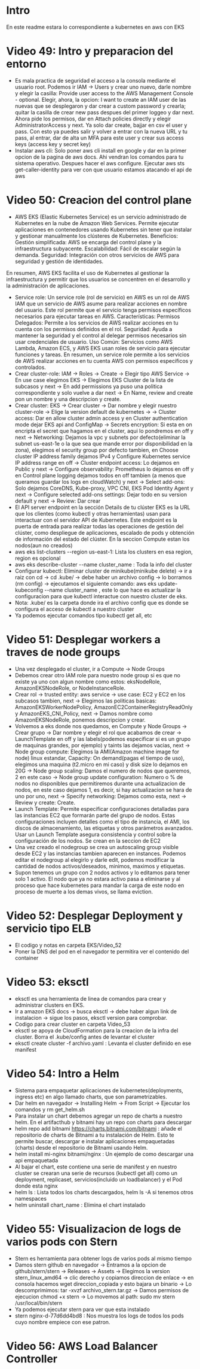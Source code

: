 # Intro
En este readme estara lo correspondiente a kubernetes en aws con EKS
# Video 49: Intro y preparacion del entorno
- Es mala practica de seguridad el acceso a la consola mediante el usuario root. Podemos ir  IAM -> Users y crear uno nuevo, darle nombre y elegir la casilla: Provide user access to the AWS Management Console - optional. Elegir, ahora, la opcion: I want to create an IAM user de las nuevas que se desplegaron y dar crear a custom password y crearla; quitar la casilla de crear new pass despues del primer loggeo y dar next. Ahora pide los permisos, dar en Attach policies directly y elegir AdministratorAccess y next. Ya solo dar create, bajjar en csv el user y pass. Con esto ya puedes salir y volver a entrar con la nueva URL y tu pass, al entrar, dar de alta un MFA para este user y crear sus access keys (access key y secret key)
- Instalar aws cli: Solo poner aws cli install en google y dar en la primer opcion de la pagina de aws docs. Ahi vendran los comandos para tu sistema operativo. Despues hacer el aws configure. Ejecutar aws sts get-caller-identity para ver con que usuario estamos atacando el api de aws
# Video 50: Creacion del control plane
- AWS EKS (Elastic Kubernetes Service) es un servicio administrado de Kubernetes en la nube de Amazon Web Services. Permite ejecutar aplicaciones en contenedores usando Kubernetes sin tener que instalar y gestionar manualmente los clústeres de Kubernetes.
Beneficios:
Gestión simplificada: AWS se encarga del control plane y la infraestructura subyacente.
Escalabilidad: Fácil de escalar según la demanda.
Seguridad: Integración con otros servicios de AWS para seguridad y gestión de identidades.

En resumen, AWS EKS facilita el uso de Kubernetes al gestionar la infraestructura y permitir que los usuarios se concentren en el desarrollo y la administración de aplicaciones.
- Service role: Un service role (rol de servicio) en AWS es un rol de AWS IAM que un servicio de AWS asume para realizar acciones en nombre del usuario. Este rol permite que el servicio tenga permisos específicos necesarios para ejecutar tareas en AWS.
Características:
Permisos Delegados: Permite a los servicios de AWS realizar acciones en tu cuenta con los permisos definidos en el rol.
Seguridad: Ayuda a mantener la seguridad y el control al delegar permisos necesarios sin usar credenciales de usuario.
Uso Común: Servicios como AWS Lambda, Amazon ECS, y AWS EKS usan roles de servicio para ejecutar funciones y tareas.
En resumen, un service role permite a los servicios de AWS realizar acciones en tu cuenta AWS con permisos específicos y controlados.
- Crear cluster-role: IAM -> Roles -> Create -> Elegir tipo AWS Service -> En use case elegimos EKS -> Elegimos EKS Cluster de la lista de subcasos y next -> En add permissions ya puso una politica correspondiente y solo vuelve a dar next -> En Name, review and create pon un nombre y una descripcion y create.
- Crear cluster: EKS -> Crear cluster -> Dar nombre y elegir nuestro cluster-role -> Elige la version default de kubernetes -> 
-> Cluster access: Dar en allow cluster admin access y en Cluster authentication mode dejar EKS api and ConfigMap
-> Secrets encryption: Si esta en on encripta el secret que hagamos en el cluster, aqui lo pondremos en off y next
-> Networking: Dejamos la vpc y subnets por defecto(eliminar la subnet us-east-1e o la que sea que mande error por disponibilidad en la zona), elegimos el security group por defecto tambien, en Choose cluster IP address family dejamos IPv4 y Configure Kubernetes service IP address range en off
-> Cluster endpoint access: Lo dejamos en Public y next
-> Configure observability: Prometheus lo dejamos en off y en Control plane logging dejamos todos en off tambien (a menos que queramos guardar los logs en cloudWatch) y next
-> Select add-ons: Solo dejamos CoreDNS, Kube-proxy, VPC CNI, EKS Pod Identity Agent y next
-> Configure selected add-ons settings: Dejar todo en su version default y next
-> Review: Dar crear
- El API server endpoint en la sección Details de tu clúster EKS es la URL que los clientes (como kubectl y otras herramientas) usan para interactuar con el servidor API de Kubernetes. Este endpoint es la puerta de entrada para realizar todas las operaciones de gestión del clúster, como despliegue de aplicaciones, escalado de pods y obtención de información del estado del clúster. En la seccion Compute estan los nodos(aun no creados)
- aws eks list-clusters --region us-east-1: Lista los clusters en esa region, region es opcional
- aws eks describe-cluster --name cluster_name : Toda la info del cluster
- Configurar kubectl: Eliminar cluster de minikube(minikube delete) -> ir a raiz con cd -> 
cd .kube/ -> debe haber un archivo config -> lo borramos (rm config) -> ejecutamos el siguiente comando: aws eks update-kubeconfig --name cluster_name , este lo que hace es actualizar la configuracion para que kubectl interactue con nuestro cluster de eks.
- Nota: .kube/ es la carpeta donde ira el archivo config que es donde se configura el acceso de kubectl a nuestro cluster
- Ya podemos ejecutar comandos tipo kubectl get all, etc
# Video 51: Desplegar workers a traves de node groups  
- Una vez desplegado el cluster, ir a Compute -> Node Groups
- Debemos crear otro IAM role para nuestro node group si es que no existe ya uno con algun nombre como estos: eksNodeRole, AmazonEKSNodeRole, or NodeInstanceRole.
- Crear rol -> trusted entity: aws service -> use case: EC2 y EC2 en los subcasos tambien, next -> Elegimos las politicas basicas: AmazonEKSWorkerNodePolicy, AmazonEC2ContainerRegistryReadOnly y AmazonEKS_CNI_Policy, next -> Damos nombre como AmazonEKSNodeRole, ponemos descripcion y crear.
- Volvemos a eks donde nos quedamos, en Compute y Node Groups -> Crear grupo -> Dar nombre y elegir el rol que acabamos de crear -> LaunchTemplate en off y las labels(podemos especificar si es un grupo de maquinas grandes, por ejemplo) y taints las dejamos vacias, next ->  Node group compute: Elegimos la AMI(Amazon machine image for node) linux estandar, Capacity: On demand(pagas el tiempo de uso), elegimos una maquina (t2.micro en mi caso) y disk size lo dejamos en 20G -> Node group scaling: Damos el numero de nodos que queremos, 2 en este caso -> Node group update configuration: Numero o % de nodos no disponibles que permitiremos durante una actualizacion de nodos, en este caso dejamos 1, es decir, si hay actualizacion se hara de uno por uno, next -> Specify networking: Dejamos como esta, next -> Review y create: Create.
- Launch Template: Permite especificar configuraciones detalladas para las instancias EC2 que formarán parte del grupo de nodos. Estas configuraciones incluyen detalles como el tipo de instancia, el AMI, los discos de almacenamiento, las etiquetas y otros parámetros avanzados. Usar un Launch Template asegura consistencia y control sobre la configuración de los nodos. Se crean en la seccion de EC2
- Una vez creado el nodegroup se crea un autoscaling group visible desde EC2 y las instancias tambien aparecen en instances. Podemos editar el nodegroup al elegirlo y darle edit, podemos modificar la cantidad de nodos activos/deseados, minimos, maximos y etiquetas.
- Supon tenemos un grupo con 2 nodos activos y lo editamos para tener solo 1 activo. El nodo que ya no estara activo pasa a eliminarse y al proceso que hace kubernetes para mandar la carga de este nodo en proceso de muerte a los demas vivos, se llama eviction.
# Video 52: Desplegar Deployment y servicio tipo ELB
- El codigo y notas en carpeta EKS/Video_52
- Poner la DNS del pod en el navegador te permitira ver el contenido del container
# Video 53: eksctl
- eksctl es una herramienta de linea de comandos para crear y administrar clusters en EKS.
- Ir a amazon EKS docs -> busca eksctl -> debe haber algun link de instalacion -> sigue los pasos, eksctl version para comprobar.
- Codigo para crear cluster en carpeta Video_53
- eksctl se apoya de CloudFormation para la creacion de la infra del cluster. Borra el .kube/config antes de levantar el cluster
- eksctl create cluster -f archivo.yaml : Levanta el cluster definido en ese manifest
# Video 54: Intro a Helm
- Sistema para empaquetar aplicaciones de kubernetes(deployments, ingress etc) en algo llamado charts, que son parametrizables.
- Dar helm en navegador -> Installing Helm -> From Script -> Ejecutar los comandos y rm get_helm.sh
- Para instalar un chart debemos agregar un repo de charts a nuestro helm. En el artifacthub y bitnami hay un repo con charts para descargar
- helm repo add bitnami https://charts.bitnami.com/bitnami : añade el repositorio de charts de Bitnami a tu instalación de Helm. Esto te permite buscar, descargar e instalar aplicaciones empaquetadas (charts) desde el repositorio de Bitnami usando Helm.
- helm install mi-nginx bitnami/nginx : Un ejemplo de como descargar una api empaquetada
- Al bajar el chart, este contiene una serie de manifest y en nuestro cluster se crearan una serie de recursos (kubectl get all) como un deployment,  replicaset, servicios(incluido un loadbalancer) y el Pod donde esta nginx
- helm ls : Lista todos los charts descargados, helm ls -A si tenemos otros namespaces
- helm uninstall chart_name : Elimina el chart instalado
# Video 55: Visualizacion de logs de varios pods con Stern
- Stern es herramienta para obtener logs de varios pods al mismo tiempo
- Damos stern github en navegador -> Entramos a la opcion de github/stern/stern -> Releases -> Assets -> Elegimos la version stern_linux_amd64 -> clic derecho y copiamos direccion de enlace -> en consola hacemos wget direccion_copiada y esto bajara un binario -> Lo descomprimimos: tar -xvzf archivo_stern.tar.gz -> Damos permisos de ejecucion chmod +x stern -> Lo movemos al path: sudo mv stern /usr/local/bin/stern
- Ya podemos ejecutar stern para ver que esta instalado
- stern nginx-d-77d6dd4bd8 : Nos muestra los logs de todos los pods cuyo nombre empiece con ese patron.
# Video 56: AWS Load Balancer Controller